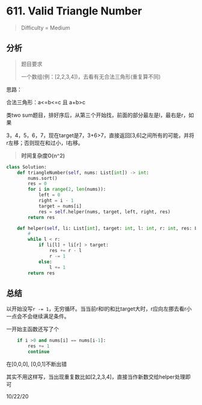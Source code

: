 # 611. Valid Triangle Number
> Difficulty = Medium

## 分析

> 题目要求
> 
> 一个数组(例：[2,2,3,4])，去看有无合法三角形(重复算不同)

思路：

合法三角形：a<=b<=c 且 a+b>c

类two sum题目，排好序后，从第三个开始找，前面的部分最左是l，最右是r，如果

3，4，5，6，7，现在target是7，3+6>7，直接返回[3,6]之间所有的可能，并将r左移；否则现在和过小，l右移。

> **时间复杂度O(n^2)**

```python
class Solution:
    def triangleNumber(self, nums: List[int]) -> int:
        nums.sort()
        res = 0
        for i in range(2, len(nums)):
            left = 0
            right = i - 1
            target = nums[i]
            res = self.helper(nums, target, left, right, res)
        return res

    def helper(self, li: List[int], target: int, l: int, r: int, res: List[List[int]]):
        # 
        while l < r:
            if li[l] + li[r] > target:
                res += r - l
                r -= 1
            else:
                l += 1
        return res
```

## 总结

以开始没写`r -= 1`，无穷循环。当当前r和l的和比target大时，r应向左挪去看r小一点会不会继续满足条件。


一开始主函数还写了个
```python
    if i >0 and nums[i] == nums[i-1]:
        res += 1
        continue
```

在[0,0,0], [0,0,1]不断出错

其实不用这样写，当出现重复数比如[2,2,3,4]，直接当作新数交给helper处理即可

10/22/20